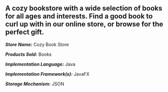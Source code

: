 ## **A cozy bookstore with a wide selection of books for all ages and interests. Find a good book to curl up with in our online store, or browse for the perfect gift.**

 ***Store Name:*** Cozy Book Store 

***Products Sold:*** Books 

***Implementation Language:*** Java 

***Implementation Framework(s):*** JavaFX 

***Storage Mechanism:*** JSON
